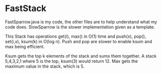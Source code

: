 # FastStack
FastSparrow.java is my code, the other files are to help understand what my code does.
SlowSparrow is the slower implementation given as a template. 

This Stack has operations get(i), max() in O(1) time and push(x), pop(), set(i,x), ksum(k) in O(log n). Push and pop are slower to enable ksum and max being efficient. 

Ksum gets the top k elements of the stack and sums them together. A stack 5,4,3,2,1 where 5 is the top, ksum(3) would return 12.
Max gets the maximum value in the stack, which is 5. 
